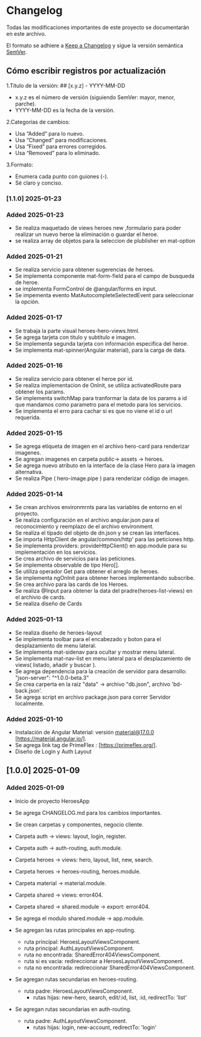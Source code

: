 # Changelog

Todas las modificaciones importantes de este proyecto se documentarán en este archivo.

El formato se adhiere a [Keep a Changelog](https://keepachangelog.com/) y sigue la versión semántica [SemVer](https://semver.org/).

## Cómo escribir registros por actualización

1.Título de la versión: ## [x.y.z] - YYYY-MM-DD

- x.y.z es el número de versión (siguiendo SemVer: mayor, menor, parche).
- YYYY-MM-DD es la fecha de la versión.

2.Categorías de cambios:

- Usa “Added” para lo nuevo.
- Usa “Changed” para modificaciones.
- Usa “Fixed” para errores corregidos.
- Usa “Removed” para lo eliminado.

3.Formato:

- Enumera cada punto con guiones (-).
- Sé claro y conciso.

### [1.1.0] 2025-01-23

### Added 2025-01-23

- Se realiza maquetado de views heroes new ,formulario para poder realizar un nuevo heroe  la eliminación o guardar el heroe.
- se realiza array de objetos para la seleccion de plublisher en mat-option

### Added 2025-01-21

- Se realiza servicio para obtener sugerencias de heroes.
- Se implementa componente mat-form-field para el campo de busqueda de heroe.
- se implementa FormControl de @angular/forms en input.
- Se impementa evento MatAutocompleteSelectedEvent para seleccionar la opción.

### Added 2025-01-17

- Se trabaja la parte visual heroes-hero-views.html.
- Se agrega tarjeta con titulo y subtitulo e imagen.
- Se implementa segunda tarjeta con información especifica del heroe.
- Se implementa mat-spinner(Angular material), para la carga de data.

### Added 2025-01-16

- Se realiza servicio para obtener el heroe por id.
- Se realiza implementacion de OnInit, se utiliza activatedRoute para obtener los params.
- Se implementa switchMap para tranformar la data de los params a id que mandamos como parametro para el metodo para los servicios.
- Se implementa el erro para cachar si es que no viene el id o url requerida.

### Added 2025-01-15

- Se agrega etiqueta de imagen en el archivo hero-card para renderizar imagenes.
- Se agregan imagenes en carpeta public-> assets -> heroes.
- Se agrega nuevo atributo en la interface de la clase Hero para la imagen alternativa.
- Se realiza Pipe ( hero-image.pipe ) para renderizar código de imagen.

### Added 2025-01-14

- Se crean archivos environmrnts para las variables de entorno en el proyecto.
- Se realiza configuración en el archivo angular.json para el reconocimiento y reemplazo de el archivo environment.
- Se realiza el tipado del objeto de dn.json y se crean las interfaces.
- Se importa HttpClient de angular/common/http' para las peticiones http.
- Se implementa providers: provideHttpClient() en app.module para su implementación en los servicios.
- Se crea archivo de servicios para las peticiones.
- Se implementa observable de tipo Hero[].
- Se utiliza operador Get para obtener el arreglo de heroes.
- Se implementa ngOnInit para obtener heroes implementando subscribe.
- Se crea archivo para las cards de los Heroes.
- Se realiza @Input para obtener la data del pradre(heroes-list-views) en el archivio de cards.
- Se realiza diseño de Cards

### Added 2025-01-13

- Se realiza diseño de heroes-layout
- Se implementa toolbar para el encabezado y boton para el desplazamiento de menu lateral.
- Se implementa mat-sidenav para ocultar y mostrar menu lateral.
- Se implementa mat-nav-list en menu lateral para el desplazamiento de views( listado, añadir y buscar ).
- Se agrega dependencia para la creación de servidor para desarrollo: "json-server": "^1.0.0-beta.3"
- Se crea carperta en la raiz "data" -> archivo "db.json", archivo 'bd-back.json'.
- Se agrega script en archivo package.json para correr Servidor localmente.

### Added 2025-01-10

- Instalación de Angular Material: versión material@17.0.0 [https://material.angular.io/].
- Se agrega link tag de PrimeFlex : [https://primeflex.org/].
- Diseño de Login y Auth Layout

## [1.0.0] 2025-01-09

### Added 2025-01-09

- Inicio de proyecto HeroesApp
- Se agrega CHANGELOG.md para los cambios importantes.
- Se crean carpetas y componentes, negocio cliente.

- Carpeta auth -> views: layout, login, register.
- Carpeta auth -> auth-routing, auth.module.

- Carpeta heroes -> views: hero, layout, list, new, search.
- Carpeta heroes -> heroes-routing, heroes.module.

- Carpeta material -> material.module.

- Carpeta shared -> views: error404.
- Carpeta shared -> shared.module -> export: error404.

- Se agrega el modulo shared.module -> app.module.

- Se agregan las rutas principales en app-routing.
  - ruta principal: HeroesLayoutViewsComponent.
  - ruta principal: AuthLayoutViewsComponent.
  - ruta no encontrada: SharedError404ViewsComponent.
  - ruta si es vacia: redireccionar a HeroesLayoutViewsComponent.
  - ruta no encontrada: redireccionar SharedError404ViewsComponent.

- Se agregan rutas secundarias en heroes-routing.
  - ruta padre: HeroesLayoutViewsComponent.
    - rutas hijas: new-hero, search, edit/:id, list, :id, redirectTo: 'list'

- Se agregan rutas secundarias en auth-routing.
  - ruta padre: AuthLayoutViewsComponent.
    - rutas hijas: login, new-account, redirectTo: 'login'
